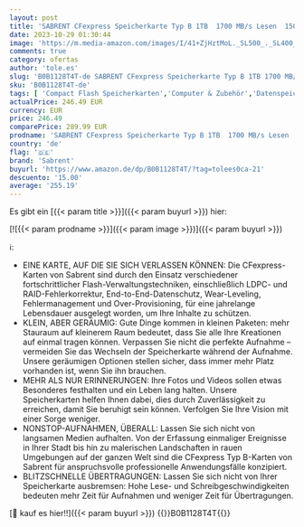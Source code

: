 ```yaml
---
layout: post
title: 'SABRENT CFexpress Speicherkarte Typ B 1TB  1700 MB/s Lesen  1500MB/s Schreiben  cf Express Memory Card 8k raw für DSLR  professionelle Cinematographer Fotografen Videofilmer Vloggers  CF-XTBT-1TB '
date: 2023-10-29 01:30:44
image: 'https://m.media-amazon.com/images/I/41+ZjHztMoL._SL500_._SL400_.jpg'
comments: true
category: ofertas
author: 'tole.es'
slug: 'B0B1128T4T-de SABRENT CFexpress Speicherkarte Typ B 1TB 1700 MB/s Lesen...'
sku: 'B0B1128T4T-de'
tags: [ 'Compact Flash Speicherkarten','Computer & Zubehör','Datenspeicher','Externe Datenspeicher','Speicherkarten','sabrent','🇩🇪', ]
actualPrice: 246.49 EUR
currency: EUR
price: 246.49
comparePrice: 289.99 EUR
prodname: 'SABRENT CFexpress Speicherkarte Typ B 1TB  1700 MB/s Lesen  1500MB/s Schreiben  cf Express Memory Card 8k raw für DSLR  professionelle Cinematographer Fotografen Videofilmer Vloggers  CF-XTBT-1TB '
country: 'de'
flag: '🇩🇪'
brand: 'Sabrent'
buyurl: 'https://www.amazon.de/dp/B0B1128T4T/?tag=tolees0ca-21'
descuento: '15.00'
average: '255.19'
---
```


Es gibt ein [{{< param title >}}]({{< param buyurl >}}) hier:

[![{{< param prodname >}}]({{< param image >}})]({{< param buyurl >}})

ℹ️:

- EINE KARTE, AUF DIE SIE SICH VERLASSEN KÖNNEN: Die CFexpress-Karten von Sabrent sind durch den Einsatz verschiedener fortschrittlicher Flash-Verwaltungstechniken, einschließlich LDPC- und RAID-Fehlerkorrektur, End-to-End-Datenschutz, Wear-Leveling, Fehlermanagement und Over-Provisioning, für eine jahrelange Lebensdauer ausgelegt worden, um Ihre Inhalte zu schützen.
- KLEIN, ABER GERÄUMIG: Gute Dinge kommen in kleinen Paketen: mehr Stauraum auf kleinerem Raum bedeutet, dass Sie alle Ihre Kreationen auf einmal tragen können. Verpassen Sie nicht die perfekte Aufnahme – vermeiden Sie das Wechseln der Speicherkarte während der Aufnahme. Unsere geräumigen Optionen stellen sicher, dass immer mehr Platz vorhanden ist, wenn Sie ihn brauchen.
- MEHR ALS NUR ERINNERUNGEN: Ihre Fotos und Videos sollen etwas Besonderes festhalten und ein Leben lang halten. Unsere Speicherkarten helfen Ihnen dabei, dies durch Zuverlässigkeit zu erreichen, damit Sie beruhigt sein können. Verfolgen Sie Ihre Vision mit einer Sorge weniger.
- NONSTOP-AUFNAHMEN, ÜBERALL: Lassen Sie sich nicht von langsamen Medien aufhalten. Von der Erfassung einmaliger Ereignisse in Ihrer Stadt bis hin zu malerischen Landschaften in rauen Umgebungen auf der ganzen Welt sind die CFexpress Typ B-Karten von Sabrent für anspruchsvolle professionelle Anwendungsfälle konzipiert.
- BLITZSCHNELLE ÜBERTRAGUNGEN: Lassen Sie sich nicht von Ihrer Speicherkarte ausbremsen: Hohe Lese- und Schreibgeschwindigkeiten bedeuten mehr Zeit für Aufnahmen und weniger Zeit für Übertragungen.

[🛒 kauf es hier!!]({{< param buyurl >}})
{{<world>}}B0B1128T4T{{</world>}}
